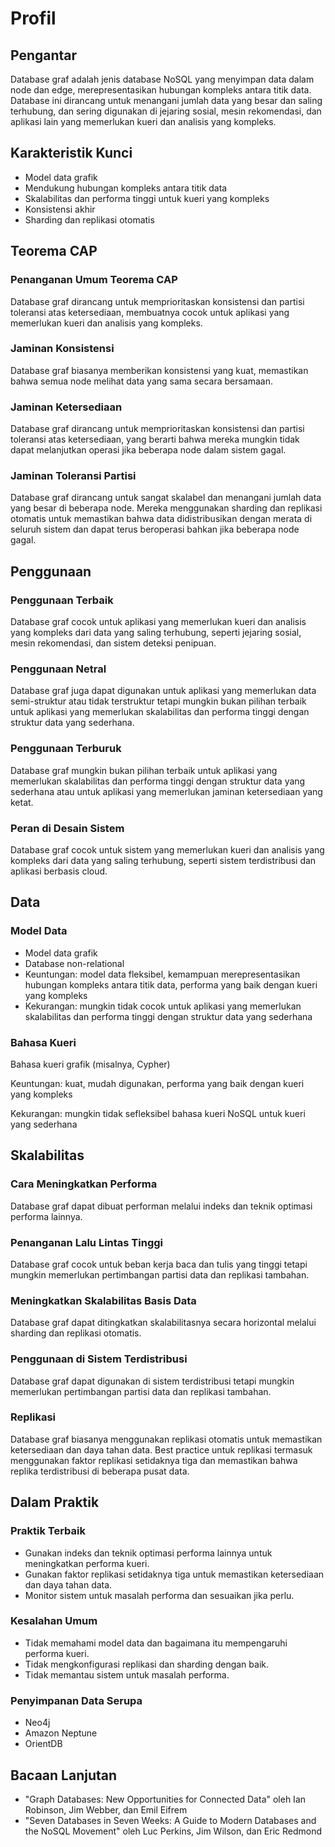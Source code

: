 # Profil

## **Pengantar**

Database graf adalah jenis database NoSQL yang menyimpan data dalam node dan edge, merepresentasikan hubungan kompleks antara titik data. Database ini dirancang untuk menangani jumlah data yang besar dan saling terhubung, dan sering digunakan di jejaring sosial, mesin rekomendasi, dan aplikasi lain yang memerlukan kueri dan analisis yang kompleks.

## **Karakteristik Kunci**

- Model data grafik
- Mendukung hubungan kompleks antara titik data
- Skalabilitas dan performa tinggi untuk kueri yang kompleks
- Konsistensi akhir
- Sharding dan replikasi otomatis

## **Teorema CAP**

### **Penanganan Umum Teorema CAP**

Database graf dirancang untuk memprioritaskan konsistensi dan partisi toleransi atas ketersediaan, membuatnya cocok untuk aplikasi yang memerlukan kueri dan analisis yang kompleks.

### **Jaminan Konsistensi**

Database graf biasanya memberikan konsistensi yang kuat, memastikan bahwa semua node melihat data yang sama secara bersamaan.

### **Jaminan Ketersediaan**

Database graf dirancang untuk memprioritaskan konsistensi dan partisi toleransi atas ketersediaan, yang berarti bahwa mereka mungkin tidak dapat melanjutkan operasi jika beberapa node dalam sistem gagal.

### **Jaminan Toleransi Partisi**

Database graf dirancang untuk sangat skalabel dan menangani jumlah data yang besar di beberapa node. Mereka menggunakan sharding dan replikasi otomatis untuk memastikan bahwa data didistribusikan dengan merata di seluruh sistem dan dapat terus beroperasi bahkan jika beberapa node gagal.

## **Penggunaan**

### **Penggunaan Terbaik**

Database graf cocok untuk aplikasi yang memerlukan kueri dan analisis yang kompleks dari data yang saling terhubung, seperti jejaring sosial, mesin rekomendasi, dan sistem deteksi penipuan.

### **Penggunaan Netral**

Database graf juga dapat digunakan untuk aplikasi yang memerlukan data semi-struktur atau tidak terstruktur tetapi mungkin bukan pilihan terbaik untuk aplikasi yang memerlukan skalabilitas dan performa tinggi dengan struktur data yang sederhana.

### **Penggunaan Terburuk**

Database graf mungkin bukan pilihan terbaik untuk aplikasi yang memerlukan skalabilitas dan performa tinggi dengan struktur data yang sederhana atau untuk aplikasi yang memerlukan jaminan ketersediaan yang ketat.

### **Peran di Desain Sistem**

Database graf cocok untuk sistem yang memerlukan kueri dan analisis yang kompleks dari data yang saling terhubung, seperti sistem terdistribusi dan aplikasi berbasis cloud.

## Data

### **Model Data**

- Model data grafik
- Database non-relational
- Keuntungan: model data fleksibel, kemampuan merepresentasikan hubungan kompleks antara titik data, performa yang baik dengan kueri yang kompleks
- Kekurangan: mungkin tidak cocok untuk aplikasi yang memerlukan skalabilitas dan performa tinggi dengan struktur data yang sederhana

### **Bahasa Kueri**

Bahasa kueri grafik (misalnya, Cypher)

Keuntungan: kuat, mudah digunakan, performa yang baik dengan kueri yang kompleks

Kekurangan: mungkin tidak sefleksibel bahasa kueri NoSQL untuk kueri yang sederhana

## **Skalabilitas**

### **Cara Meningkatkan Performa**

Database graf dapat dibuat performan melalui indeks dan teknik optimasi performa lainnya.

### **Penanganan Lalu Lintas Tinggi**

Database graf cocok untuk beban kerja baca dan tulis yang tinggi tetapi mungkin memerlukan pertimbangan partisi data dan replikasi tambahan.

### Meningkatkan Skalabilitas Basis Data

Database graf dapat ditingkatkan skalabilitasnya secara horizontal melalui sharding dan replikasi otomatis.

### **Penggunaan di Sistem Terdistribusi**

Database graf dapat digunakan di sistem terdistribusi tetapi mungkin memerlukan pertimbangan partisi data dan replikasi tambahan.

### **Replikasi**

Database graf biasanya menggunakan replikasi otomatis untuk memastikan ketersediaan dan daya tahan data. Best practice untuk replikasi termasuk menggunakan faktor replikasi setidaknya tiga dan memastikan bahwa replika terdistribusi di beberapa pusat data.

## Dalam Praktik

### Praktik Terbaik

- Gunakan indeks dan teknik optimasi performa lainnya untuk meningkatkan performa kueri.
- Gunakan faktor replikasi setidaknya tiga untuk memastikan ketersediaan dan daya tahan data.
- Monitor sistem untuk masalah performa dan sesuaikan jika perlu.

### Kesalahan Umum

- Tidak memahami model data dan bagaimana itu mempengaruhi performa kueri.
- Tidak mengkonfigurasi replikasi dan sharding dengan baik.
- Tidak memantau sistem untuk masalah performa.

### Penyimpanan Data Serupa

- Neo4j
- Amazon Neptune
- OrientDB

## Bacaan Lanjutan

- "Graph Databases: New Opportunities for Connected Data" oleh Ian Robinson, Jim Webber, dan Emil Eifrem
- "Seven Databases in Seven Weeks: A Guide to Modern Databases and the NoSQL Movement" oleh Luc Perkins, Jim Wilson, dan Eric Redmond

